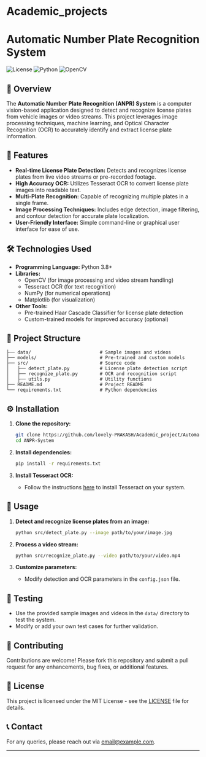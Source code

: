 # Academic_projects

# Automatic Number Plate Recognition System

![License](https://img.shields.io/badge/license-MIT-blue.svg)
![Python](https://img.shields.io/badge/Python-3.8+-brightgreen.svg)
![OpenCV](https://img.shields.io/badge/OpenCV-4.x-blue.svg)

## 📖 Overview

The **Automatic Number Plate Recognition (ANPR) System** is a computer vision-based application designed to detect and recognize license plates from vehicle images or video streams. This project leverages image processing techniques, machine learning, and Optical Character Recognition (OCR) to accurately identify and extract license plate information.

## 🚀 Features

- **Real-time License Plate Detection:** Detects and recognizes license plates from live video streams or pre-recorded footage.
- **High Accuracy OCR:** Utilizes Tesseract OCR to convert license plate images into readable text.
- **Multi-Plate Recognition:** Capable of recognizing multiple plates in a single frame.
- **Image Processing Techniques:** Includes edge detection, image filtering, and contour detection for accurate plate localization.
- **User-Friendly Interface:** Simple command-line or graphical user interface for ease of use.

## 🛠️ Technologies Used

- **Programming Language:** Python 3.8+
- **Libraries:** 
  - OpenCV (for image processing and video stream handling)
  - Tesseract OCR (for text recognition)
  - NumPy (for numerical operations)
  - Matplotlib (for visualization)
- **Other Tools:**
  - Pre-trained Haar Cascade Classifier for license plate detection
  - Custom-trained models for improved accuracy (optional)

## 📂 Project Structure

```
├── data/                         # Sample images and videos
├── models/                       # Pre-trained and custom models
├── src/                          # Source code
│   ├── detect_plate.py           # License plate detection script
│   ├── recognize_plate.py        # OCR and recognition script
│   ├── utils.py                  # Utility functions
├── README.md                     # Project README
└── requirements.txt              # Python dependencies
```

## ⚙️ Installation

1. **Clone the repository:**
   ```bash
   git clone https://github.com/lovely-PRAKASH/Academic_project/Automatic Number Plate Recognition System.git
   cd ANPR-System
   ```

2. **Install dependencies:**
   ```bash
   pip install -r requirements.txt
   ```

3. **Install Tesseract OCR:**
   - Follow the instructions [here](https://github.com/tesseract-ocr/tesseract) to install Tesseract on your system.

## 🚦 Usage

1. **Detect and recognize license plates from an image:**
   ```bash
   python src/detect_plate.py --image path/to/your/image.jpg
   ```

2. **Process a video stream:**
   ```bash
   python src/recognize_plate.py --video path/to/your/video.mp4
   ```

3. **Customize parameters:**
   - Modify detection and OCR parameters in the `config.json` file.

## 🧪 Testing

- Use the provided sample images and videos in the `data/` directory to test the system.
- Modify or add your own test cases for further validation.

## 🌟 Contributing

Contributions are welcome! Please fork this repository and submit a pull request for any enhancements, bug fixes, or additional features.

## 📄 License

This project is licensed under the MIT License - see the [LICENSE](LICENSE) file for details.

## 📞 Contact

For any queries, please reach out via [email@example.com](mailto:prakash.arthanari2002@gmail.com).

---

